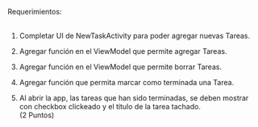 Requerimientos: <br><br>
1. Completar UI de NewTaskActivity para poder agregar nuevas Tareas.<br>

2. Agregar función en el ViewModel que permite agregar Tareas.<br>

3. Agregar función en el ViewModel que permite borrar Tareas.<br>

4. Agregar función que permita marcar como terminada una Tarea.<br>

5. Al abrir la app, las tareas que han sido terminadas, se deben mostrar con checkbox
clickeado y el título de la tarea tachado.<br>
(2 Puntos)
